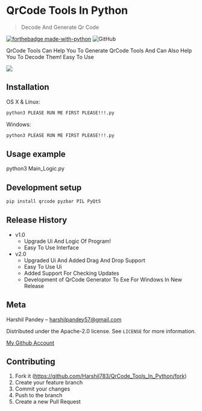 # QrCode Tools In Python
> Decode And Generate Qr Code

[![forthebadge made-with-python](http://ForTheBadge.com/images/badges/made-with-python.svg)](https://www.python.org/)
![GitHub](https://img.shields.io/github/license/Harshil783/QrCode_Tools_In_Python?style=for-the-badge)

QrCode Tools Can Help You To Generate QrCode Tools And Can Also Help You To Decode Them!
Easy To Use

![](https://github.com/Harshil783/QrCode_Tools_In_Python/blob/master/Screenshot%20(3).png)

## Installation

OS X & Linux:

```sh
python3 PLEASE RUN ME FIRST PLEASE!!!.py
```

Windows:

```sh
python3 PLEASE RUN ME FIRST PLEASE!!!.py
```

## Usage example
python3 Main_Logic.py

## Development setup
```sh
pip install qrcode pyzbar PIL PyQt5
```

## Release History

* v1.0
  * Upgrade Ui And Logic Of Program!
  * Easy To Use Interface
* v2.0
  * Upgraded Ui And Added Drag And Drop Support
  * Easy To Use Ui
  * Added Support For Checking Updates
  * Development of QrCode Generator To Exe For Windows In New Release

## Meta

Harshil Pandey –  harshilpandey57@gmail.com

Distributed under the Apache-2.0 license. See ``LICENSE`` for more information.

[My Github Account](https://github.com/Harshil783/)

## Contributing

1. Fork it (<https://github.com/Harshil783/QrCode_Tools_In_Python/fork>)
2. Create your feature branch
3. Commit your changes
4. Push to the branch
5. Create a new Pull Request
